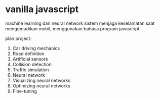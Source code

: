 # vanilla javascript

 machine learning dan neural network sistem menjaga keselamatan saat mengemudikan mobil, menggunakan bahasa program javascript

  
 plan project:
  1. Car driving mechanics
  2. Road definition
  3. Artificial sensors
  4. Collision detection
  5. Traffic simulation
  6. Neural network
  7. Visualizing neural networks
  8. Optimizing neural networks
  9. Fine-tuning







   
